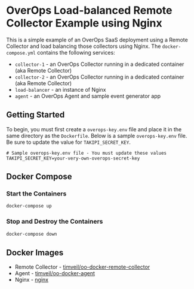 # OverOps Load-balanced Remote Collector Example using Nginx
This is a simple example of an OverOps SaaS deployment using a Remote Collector and load balancing those collectors using Nginx.  The `docker-compose.yml` contains the following services:
* `collector-1` - an OverOps Collector running in a dedicated container (aka Remote Collector)
* `collector-2` - an OverOps Collector running in a dedicated container (aka Remote Collector)
* `load-balancer` - an instance of Nginx
* `agent` - an OverOps Agent and sample event generator app

## Getting Started
To begin, you must first create a `overops-key.env` file and place it in the same directory as the `Dockerfile`.  Below is a sample `overops-key.env` file.  Be sure to update the value for `TAKIPI_SECRET_KEY`.

```properties
# Sample overops-key.env file - You must update these values
TAKIPI_SECRET_KEY=your-very-own-overops-secret-key
```

## Docker Compose

### Start the Containers
```bash
docker-compose up
```

### Stop and Destroy the Containers
```bash
docker-compose down
```

## Docker Images
* Remote Collector - [timveil/oo-docker-remote-collector](https://hub.docker.com/r/timveil/oo-docker-remote-collector/)
* Agent - [timveil/oo-docker-agent](https://hub.docker.com/r/timveil/oo-docker-agent/)
* Nginx - [nginx](https://hub.docker.com/_/nginx/)
